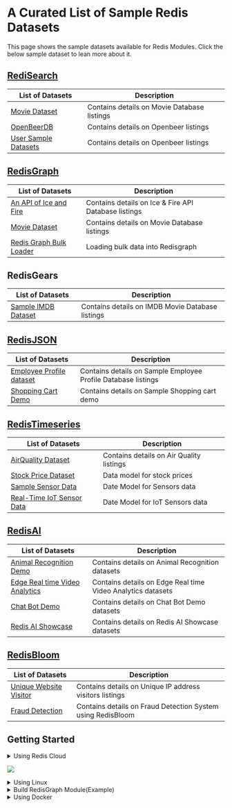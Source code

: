 # A Curated List of Sample Redis Datasets

This page shows the sample datasets available for Redis Modules. Click the below sample dataset to lean more about it.



## [RediSearch](https://github.com/redis-developer/redis-datasets/blob/master/redisearch/README.md)


| List of Datasets | Description |
| --- | --- |
| [Movie Dataset](https://github.com/Redis-Developer/redis-datasets/tree/movie-dataset/movie-database) | Contains details on Movie Database listings |
| [OpenBeerDB](https://github.com/Redis-Developer/redis-datasets/tree/master/redisearch/openbeerdb) | Contains details on Openbeer listings |
| [User Sample Datasets](https://github.com/redis-developer/redis-datasets/blob/master/user-database/README.md) | Contains details on Openbeer listings |


## [RedisGraph](https://github.com/redis-developer/redis-datasets/blob/master/redisgraph/README.md)

| List of Datasets | Description |
| --- | --- |
| [An API of Ice and Fire](https://github.com/Redis-Developer/redis-datasets/blob/master/redisgraph/datasets/iceandfire/README.md) | Contains details on Ice & Fire API Database listings |
| [Movie Dataset](https://github.com/Redis-Developer/redis-datasets/tree/movie-dataset/movie-database) | Contains details on Movie Database listings |
| [Redis Graph Bulk Loader](https://github.com/Redis-Developer/redis-datasets/tree/master/redisgraph/redisgraph-bulk-loader) | Loading bulk data into Redisgraph |

## RedisGears

| List of Datasets | Description |
| --- | --- |
| [Sample IMDB Dataset](https://github.com/Redis-Developer/redis-datasets/blob/master/redisgears/README.md) | Contains details on IMDB Movie Database listings |



## [RedisJSON](https://github.com/redis-developer/redis-datasets/blob/master/redisjson/README.md)

| List of Datasets | Description |
| --- | --- |
| [Employee Profile dataset](https://github.com/redis-developer/redis-datasets/blob/master/redisjson/README.md) | Contains details on Sample Employee Profile Database listings |
| [Shopping Cart Demo](https://github.com/ajeetraina/basic-redis-shopping-chart-nodejs) | Contains details on Sample Shopping cart demo |



## [RedisTimeseries](https://github.com/redis-developer/redis-datasets/blob/master/redistimeseries/README.md)

| List of Datasets | Description |
| --- | --- |
| [AirQuality Dataset](https://github.com/Redis-Developer/redis-datasets/tree/master/redistimeseries/AirQualityUCI) | Contains details on Air Quality listings |
| [Stock Price Dataset](https://github.com/redis-developer/redis-datasets/blob/master/redistimeseries/StockPrice/README.md) | Data model for stock prices |
| [Sample Sensor Data](https://github.com/redis-developer/redis-datasets/tree/master/redistimeseries/sample/sensor_data/README.md) | Date Model for Sensors data |
| [Real-Time IoT Sensor Data](https://github.com/redis-developer/redis-datasets/blob/master/redistimeseries/realtime-sensor-jetson/README.md) | Date Model for IoT Sensors data |


## [RedisAI](https://github.com/redis-developer/redis-datasets/blob/master/redisai/README.md)


| List of Datasets | Description |
| --- | --- |
| [Animal Recognition Demo](https://github.com/RedisGears/AnimalRecognitionDemo) | Contains details on Animal Recognition datasets |
| [Edge Real time Video Analytics](https://github.com/RedisGears/EdgeRealtimeVideoAnalytics)| Contains details on Edge Real time Video Analytics datasets |
| [Chat Bot Demo](https://github.com/RedisAI/ChatBotDemo) | Contains details on Chat Bot Demo datasets |
[ Redis AI Showcase](https://github.com/RedisAI/redisai-examples) | Contains details on Redis AI Showcase datasets|

## [RedisBloom](https://github.com/redis-developer/redis-datasets/blob/master/redisbloom/README.md)

| List of Datasets | Description |
| --- | --- |
| [Unique Website Visitor](https://github.com/redis-developer/redis-datasets/blob/master/redisbloom/README.md) | Contains details on Unique IP address visitors listings |
| [Fraud Detection](https://github.com/redis-developer/redis-datasets/blob/master/use-cases/fraud-detection/README.md) | Contains details on Fraud Detection System using RedisBloom |



## Getting Started

<details><summary>
Using Redis Cloud
  </summary>

<br>
Sign up for a free account https://redislabs.com/redis-enterprise-cloud/ and get 30MB free tier at $0. Use the button below to register yourself and get started in no seconds. 


</details>

[![](https://github.com/Redis-Developer/redis-datasets/blob/master/images/recloud.png)](https://app.redislabs.com/#/add-subscription)

<details><summary>
Using Linux
</summary>
  
Following are the pre-requisites for using Redis Modules



#### Installing Redis
Reference and more detailed steps: [here](https://redis.io/download#installation)

```bash
$ wget http://download.redis.io/redis-stable.tar.gz

$ tar xvzf redis-stable.tar.gz

$ cd redis-stable

$ make

$ make test

$ sudo make install
```
</details>


<details><summary>
Build RedisGraph Module(Example)
</summary>

  
Reference and more detailed steps: [here](https://oss.redislabs.com/redisgraph/)

```bash
# Ubuntu/Linux

$ sudo apt-get install build-essential cmake m4 automake peg libtool autoconf

# Mac

$ brew install cmake m4 automake peg libtool autoconf

$ git clone --recurse-submodules -j8 [https://github.com/RedisGraph/RedisGraph.git](https://github.com/RedisGraph/RedisGraph.git)

$ cd RedisGraph

$ make
```
</details>

<details><summary>
Using Docker
</summary>
  
```
docker run -p 6379:6379 redislabs/redismod
```

```
redis-cli -h localhost
> info modules
```

```
# Modules
module:name=ft,ver=10613,api=1,filters=0,usedby=[],using=[],options=[]
module:name=rg,ver=10001,api=1,filters=0,usedby=[],using=[ai],options=[]
module:name=bf,ver=20204,api=1,filters=0,usedby=[],using=[],options=[]
module:name=ReJSON,ver=10004,api=1,filters=0,usedby=[],using=[],options=[]
module:name=ai,ver=10001,api=1,filters=0,usedby=[rg],using=[],options=[]
module:name=graph,ver=20019,api=1,filters=0,usedby=[],using=[],options=[]
module:name=timeseries,ver=10207,api=1,filters=0,usedby=[],using=[],options=[]

# Cluster
cluster_enabled:0

# Keyspace
db0:keys=1,expires=0,avg_ttl=0
localhost:6379> info
```
  
</details>



